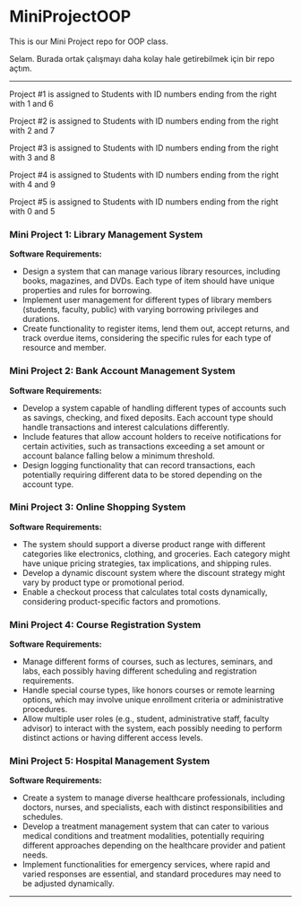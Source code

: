 # MiniProjectOOP
This is our Mini Project repo for OOP class.

Selam. Burada ortak çalışmayı daha kolay hale getirebilmek için bir repo açtım.

---

Project #1 is assigned to Students with ID numbers ending from the right with 1 and 6

Project #2 is assigned to Students with ID numbers ending from the right with 2 and 7 

Project #3 is assigned to Students with ID numbers ending from the right with 3 and 8 

Project #4 is assigned to Students with ID numbers ending from the right with 4 and 9

Project #5 is assigned to Students with ID numbers ending from the right with 0 and 5


### Mini Project 1: Library Management System

**Software Requirements:**
- Design a system that can manage various library resources, including books, magazines, and DVDs. Each type of item should have unique properties and rules for borrowing.
- Implement user management for different types of library members (students, faculty, public) with varying borrowing privileges and durations.
- Create functionality to register items, lend them out, accept returns, and track overdue items, considering the specific rules for each type of resource and member.

### Mini Project 2: Bank Account Management System

**Software Requirements:**
- Develop a system capable of handling different types of accounts such as savings, checking, and fixed deposits. Each account type should handle transactions and interest calculations differently.
- Include features that allow account holders to receive notifications for certain activities, such as transactions exceeding a set amount or account balance falling below a minimum threshold.
- Design logging functionality that can record transactions, each potentially requiring different data to be stored depending on the account type.

### Mini Project 3: Online Shopping System

**Software Requirements:**
- The system should support a diverse product range with different categories like electronics, clothing, and groceries. Each category might have unique pricing strategies, tax implications, and shipping rules.
- Develop a dynamic discount system where the discount strategy might vary by product type or promotional period.
- Enable a checkout process that calculates total costs dynamically, considering product-specific factors and promotions.

### Mini Project 4: Course Registration System

**Software Requirements:**
- Manage different forms of courses, such as lectures, seminars, and labs, each possibly having different scheduling and registration requirements.
- Handle special course types, like honors courses or remote learning options, which may involve unique enrollment criteria or administrative procedures.
- Allow multiple user roles (e.g., student, administrative staff, faculty advisor) to interact with the system, each possibly needing to perform distinct actions or having different access levels.

### Mini Project 5: Hospital Management System

**Software Requirements:**
- Create a system to manage diverse healthcare professionals, including doctors, nurses, and specialists, each with distinct responsibilities and schedules.
- Develop a treatment management system that can cater to various medical conditions and treatment modalities, potentially requiring different approaches depending on the healthcare provider and patient needs.
- Implement functionalities for emergency services, where rapid and varied responses are essential, and standard procedures may need to be adjusted dynamically.

---
